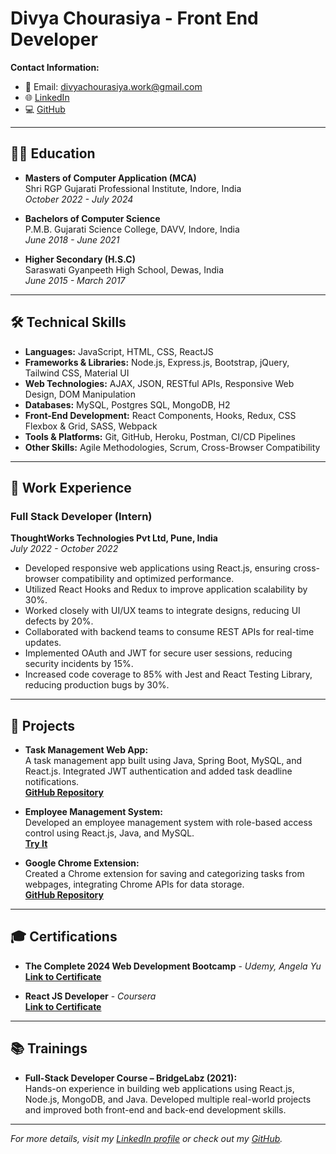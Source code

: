 

# Divya Chourasiya - Front End Developer

**Contact Information:**
- 📧 Email: [divyachourasiya.work@gmail.com](mailto:divyachourasiya.work@gmail.com)
- 🌐 [LinkedIn](https://www.linkedin.com/in/divya-chourasiya)
- 💻 [GitHub](https://github.com/divyanaC999)

---

## 👩‍🎓 Education

- **Masters of Computer Application (MCA)**  
  Shri RGP Gujarati Professional Institute, Indore, India  
  *October 2022 - July 2024*

- **Bachelors of Computer Science**  
  P.M.B. Gujarati Science College, DAVV, Indore, India  
  *June 2018 - June 2021*

- **Higher Secondary (H.S.C)**  
  Saraswati Gyanpeeth High School, Dewas, India  
  *June 2015 - March 2017*

---

## 🛠️ Technical Skills

- **Languages:** JavaScript, HTML, CSS, ReactJS  
- **Frameworks & Libraries:** Node.js, Express.js, Bootstrap, jQuery, Tailwind CSS, Material UI  
- **Web Technologies:** AJAX, JSON, RESTful APIs, Responsive Web Design, DOM Manipulation  
- **Databases:** MySQL, Postgres SQL, MongoDB, H2  
- **Front-End Development:** React Components, Hooks, Redux, CSS Flexbox & Grid, SASS, Webpack  
- **Tools & Platforms:** Git, GitHub, Heroku, Postman, CI/CD Pipelines  
- **Other Skills:** Agile Methodologies, Scrum, Cross-Browser Compatibility

---

## 💼 Work Experience

### Full Stack Developer (Intern)  
**ThoughtWorks Technologies Pvt Ltd, Pune, India**  
*July 2022 - October 2022*

- Developed responsive web applications using React.js, ensuring cross-browser compatibility and optimized performance.
- Utilized React Hooks and Redux to improve application scalability by 30%.
- Worked closely with UI/UX teams to integrate designs, reducing UI defects by 20%.
- Collaborated with backend teams to consume REST APIs for real-time updates.
- Implemented OAuth and JWT for secure user sessions, reducing security incidents by 15%.
- Increased code coverage to 85% with Jest and React Testing Library, reducing production bugs by 30%.

---

## 📂 Projects

- **Task Management Web App:**  
  A task management app built using Java, Spring Boot, MySQL, and React.js. Integrated JWT authentication and added task deadline notifications.  
  **[GitHub Repository](https://github.com/divyanaC999)**

- **Employee Management System:**  
  Developed an employee management system with role-based access control using React.js, Java, and MySQL.  
  **[Try It](#)**

- **Google Chrome Extension:**  
  Created a Chrome extension for saving and categorizing tasks from webpages, integrating Chrome APIs for data storage.  
  **[GitHub Repository](https://github.com/divyanaC999)**

---

## 🎓 Certifications

- **The Complete 2024 Web Development Bootcamp** - *Udemy, Angela Yu*  
  **[Link to Certificate](#)**

- **React JS Developer** - *Coursera*  
  **[Link to Certificate](#)**

---

## 📚 Trainings

- **Full-Stack Developer Course – BridgeLabz (2021):**  
  Hands-on experience in building web applications using React.js, Node.js, MongoDB, and Java. Developed multiple real-world projects and improved both front-end and back-end development skills.

---

*For more details, visit my [LinkedIn profile](https://www.linkedin.com/in/divya-chourasiya) or check out my [GitHub](https://github.com/divyanaC999).*
